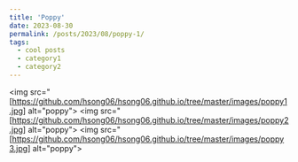 ```yaml
---
title: 'Poppy'
date: 2023-08-30
permalink: /posts/2023/08/poppy-1/
tags:
  - cool posts
  - category1
  - category2
---
```


<img src="[https://github.com/hsong06/hsong06.github.io/tree/master/images/poppy1.jpg] alt="poppy">
<img src="[https://github.com/hsong06/hsong06.github.io/tree/master/images/poppy2.jpg] alt="poppy">
<img src="[https://github.com/hsong06/hsong06.github.io/tree/master/images/poppy3.jpg] alt="poppy">


